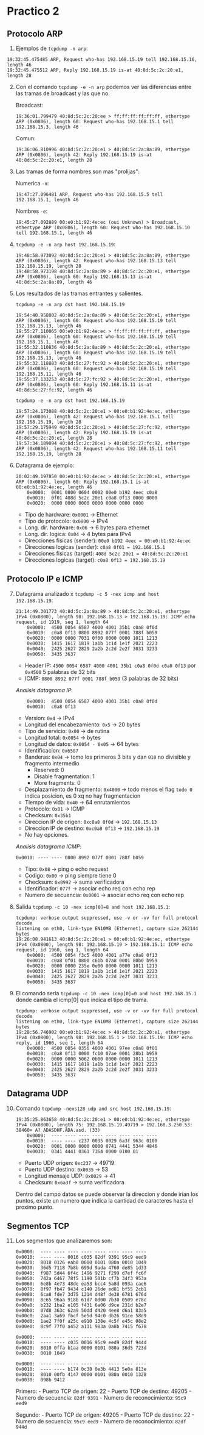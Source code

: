 Practico 2
==========

Protocolo ARP
-------------

1) Ejemplos de `tcpdump -n arp`:

```
19:32:45.475485 ARP, Request who-has 192.168.15.19 tell 192.168.15.16, length 46
19:32:45.475512 ARP, Reply 192.168.15.19 is-at 40:8d:5c:2c:20:e1, length 28
```

2) Con el comando `tcpdump -e -n arp` podemos ver las diferencias entre las tramas de broadcast y las que no.

    Broadcast:
    ```
    19:36:01.799479 40:8d:5c:2c:20:ee > ff:ff:ff:ff:ff:ff, ethertype ARP (0x0806), length 60: Request who-has 192.168.15.1 tell 192.168.15.3, length 46
    ```

    Comun:
    ```
    19:36:06.810996 40:8d:5c:2c:20:e1 > 40:8d:5c:2a:8a:89, ethertype ARP (0x0806), length 42: Reply 192.168.15.19 is-at 40:8d:5c:2c:20:e1, length 28
    ```

3) Las tramas de forma nombres son mas "prolijas":

    Numerica `-n`:
    ```
    19:47:27.096481 ARP, Request who-has 192.168.15.5 tell 192.168.15.1, length 46
    ```

    Nombres `-e`:
    ```
    19:45:27.092889 00:e0:b1:92:4e:ec (oui Unknown) > Broadcast, ethertype ARP (0x0806), length 60: Request who-has 192.168.15.10 tell 192.168.15.1, length 46
    ```

4) `tcpdump -e -n arp host 192.168.15.19`:

    ```
    19:48:58.973092 40:8d:5c:2c:20:e1 > 40:8d:5c:2a:8a:89, ethertype ARP (0x0806), length 42: Request who-has 192.168.15.13 tell 192.168.15.19, length 28
    19:48:58.973198 40:8d:5c:2a:8a:89 > 40:8d:5c:2c:20:e1, ethertype ARP (0x0806), length 60: Reply 192.168.15.13 is-at 40:8d:5c:2a:8a:89, length 46
    ```

5) Los resultados de las tramas entrantes y salientes.

    `tcpdump -e -n arp dst host 192.168.15.19`
    ```
    19:54:40.958002 40:8d:5c:2a:8a:89 > 40:8d:5c:2c:20:e1, ethertype ARP (0x0806), length 60: Request who-has 192.168.15.19 tell 192.168.15.13, length 46
    19:55:27.110065 00:e0:b1:92:4e:ec > ff:ff:ff:ff:ff:ff, ethertype ARP (0x0806), length 60: Request who-has 192.168.15.19 tell 192.168.15.1, length 46
    19:55:32.110836 40:8d:5c:2a:8a:89 > 40:8d:5c:2c:20:e1, ethertype ARP (0x0806), length 60: Request who-has 192.168.15.19 tell 192.168.15.13, length 46
    19:55:32.118883 40:8d:5c:27:fc:92 > 40:8d:5c:2c:20:e1, ethertype ARP (0x0806), length 60: Request who-has 192.168.15.19 tell 192.168.15.11, length 46
    19:55:37.133253 40:8d:5c:27:fc:92 > 40:8d:5c:2c:20:e1, ethertype ARP (0x0806), length 60: Reply 192.168.15.11 is-at 40:8d:5c:27:fc:92, length 46
    ```

    `tcpdump -e -n arp dst host 192.168.15.19`
    ```
    19:57:24.173088 40:8d:5c:2c:20:e1 > 00:e0:b1:92:4e:ec, ethertype ARP (0x0806), length 42: Request who-has 192.168.15.1 tell 192.168.15.19, length 28
    19:57:29.175949 40:8d:5c:2c:20:e1 > 40:8d:5c:27:fc:92, ethertype ARP (0x0806), length 42: Reply 192.168.15.19 is-at 40:8d:5c:2c:20:e1, length 28
    19:57:34.189094 40:8d:5c:2c:20:e1 > 40:8d:5c:27:fc:92, ethertype ARP (0x0806), length 42: Request who-has 192.168.15.11 tell 192.168.15.19, length 28
    ```

6) Datagrama de ejemplo:

    ```
    20:02:49.197850 00:e0:b1:92:4e:ec > 40:8d:5c:2c:20:e1, ethertype ARP (0x0806), length 60: Reply 192.168.15.1 is-at 00:e0:b1:92:4e:ec, length 46
        0x0000:  0001 0800 0604 0002 00e0 b192 4eec c0a8
        0x0010:  0f01 408d 5c2c 20e1 c0a8 0f13 0000 0000
        0x0020:  0000 0000 0000 0000 0000 0000 0000
    ```

    - Tipo de hardware: `0x0001` -> Ethernet
    - Tipo de protocolo: `0x0800` -> IPv4
    - Long. dir. hardware: `0x06` -> 6 bytes para ethernet
    - Long. dir. logica: `0x04` -> 4 bytes para IPv4
    - Direcciones fisicas (sender): `00e0 b192 4eec = 00:e0:b1:92:4e:ec`
    - Direcciones logicas (sender): `c0a8 0f01 = 192.168.15.1`
    - Direcciones fisicas (target): `408d 5c2c 20e1 = 40:8d:5c:2c:20:e1`
    - Direcciones logicas (target): `c0a8 0f13 = 192.168.15.19`

Protocolo IP e ICMP
-------------------

7) Datagrama analizado x `tcpdump -c 5 -nex icmp and host 192.168.15.19`:

    ```
    21:14:49.301773 40:8d:5c:2a:8a:89 > 40:8d:5c:2c:20:e1, ethertype IPv4 (0x0800), length 98: 192.168.15.13 > 192.168.15.19: ICMP echo request, id 1919, seq 1, length 64
        0x0000:  4500 0054 6587 4000 4001 35b1 c0a8 0f0d
        0x0010:  c0a8 0f13 0800 8992 077f 0001 788f b059
        0x0020:  0000 0000 7031 0f00 0000 0000 1011 1213
        0x0030:  1415 1617 1819 1a1b 1c1d 1e1f 2021 2223
        0x0040:  2425 2627 2829 2a2b 2c2d 2e2f 3031 3233
        0x0050:  3435 3637
    ```

    - Header IP: `4500 0054 6587 4000 4001 35b1 c0a8 0f0d c0a8 0f13` por `0x4500` 5 palabras de 32 bits
    - ICMP: `0800 8992 077f 0001 788f b059` (3 palabras de 32 bits)

    *Analisis datagrama IP*:

    ```
        0x0000:  4500 0054 6587 4000 4001 35b1 c0a8 0f0d
        0x0010:  c0a8 0f13
    ```

    - Version: `0x4` -> IPv4
    - Longitud del encabezamiento: `0x5` -> 20 bytes
    - Tipo de servicio: `0x00` -> de rutina
    - Longitud total: `0x0054` -> bytes
    - Longitud de datos: `0x0054 - 0x05` -> 64 bytes
    - Identificacion: `0x6587`
    - Banderas: `0x04` -> tomo los primeros 3 bits y dan `010` no divisible y fragmento intermedio
        - Reserved: 0
        - Disable fragmentation: 1
        - More fragments: 0
    - Desplazamiento de fragmento: `0x4000` -> todo menos el flag `todo 0` indica posicion, es 0 xq no hay fragmentacion
    - Tiempo de vida: `0x40` -> 64 enrutamientos
    - Protocolo: `0x01` -> ICMP
    - Checksum: `0x35b1`
    - Direccion IP de origen: `0xc0a8 0f0d` -> `192.168.15.13`
    - Direccion IP de destino: `0xc0a8 0f13` -> `192.168.15.19`
    - No hay opciones.

    *Analisis datagrama ICMP*:

    ```
    0x0010: ---- ---- 0800 8992 077f 0001 788f b059
    ```

    - Tipo: `0x08` -> ping o echo request
    - Codigo: `0x00` -> ping siempre tiene 0
    - Checksum: `0x8992` -> suma verificadora
    - Identificador: `077f` -> asociar echo req con echo rep
    - Numero de secuencia: `0x0001` -> asociar echo req con echo rep

8) Salida `tcpdump -c 10 -nex icmp[0]=8 and host 192.168.15.1`:

    ```
    tcpdump: verbose output suppressed, use -v or -vv for full protocol decode
    listening on eth0, link-type EN10MB (Ethernet), capture size 262144 bytes
    19:26:08.941613 40:8d:5c:2c:20:e1 > 00:e0:b1:92:4e:ec, ethertype IPv4 (0x0800), length 98: 192.168.15.19 > 192.168.15.1: ICMP echo request, id 1960, seq 1, length 64
        0x0000:  4500 0054 f3c5 4000 4001 a77e c0a8 0f13
        0x0010:  c0a8 0f01 0800 c61b 07a8 0001 80b0 b959
        0x0020:  0000 0000 235e 0e00 0000 0000 1011 1213
        0x0030:  1415 1617 1819 1a1b 1c1d 1e1f 2021 2223
        0x0040:  2425 2627 2829 2a2b 2c2d 2e2f 3031 3233
        0x0050:  3435 3637

    ```

9) El comando seria `tcpdump -c 10 -nex icmp[0]=0 and host 192.168.15.1` donde cambia el icmp[0] que indica el tipo de trama.

    ```
    tcpdump: verbose output suppressed, use -v or -vv for full protocol decode
    listening on eth0, link-type EN10MB (Ethernet), capture size 262144 bytes
    19:28:56.746902 00:e0:b1:92:4e:ec > 40:8d:5c:2c:20:e1, ethertype IPv4 (0x0800), length 98: 192.168.15.1 > 192.168.15.19: ICMP echo reply, id 1966, seq 1, length 64
        0x0000:  4500 0054 0356 4000 4001 97ee c0a8 0f01
        0x0010:  c0a8 0f13 0000 fc10 07ae 0001 28b1 b959
        0x0020:  0000 0000 5062 0b00 0000 0000 1011 1213
        0x0030:  1415 1617 1819 1a1b 1c1d 1e1f 2021 2223
        0x0040:  2425 2627 2829 2a2b 2c2d 2e2f 3031 3233
        0x0050:  3435 3637

    ```

Datagrama UDP
-------------

10) Comando `tcpdump -nexs128 udp and src host 192.168.15.19`:

    ```
    19:35:25.863658 40:8d:5c:2c:20:e1 > 00:e0:b1:92:4e:ec, ethertype IPv4 (0x0800), length 75: 192.168.15.19.49719 > 192.168.3.250.53: 38460+ A? ADASDHF.ADA.asd. (33)
        0x0000:  ---- ---- ---- ---- ---- ---- ---- ----
        0x0010:  ---- ---- c237 0035 0029 6a3f 963c 0100
        0x0020:  0001 0000 0000 0000 0741 4441 5344 4846
        0x0030:  0341 4441 0361 7364 0000 0100 01
    ```

    - Puerto UDP origen: `0xc237` -> 49719
    - Puerto UDP destino: `0x0035` -> 53
    - Longitud mensaje UDP: `0x0029` -> 41
    - Checksum: `0x6a3f` -> suma verificadora

    Dentro del campo datos se puede observar la direccion y donde irian los puntos, existe un numero que indica la cantidad de caracteres hasta el proximo punto.

Segmentos TCP
-------------

11) Los segmentos que analizaremos son:

    ```
    0x0000:  ---- ---- ---- ---- ---- ---- ---- ----
	0x0010:  ---- ---- 0016 c035 82df 9391 95c9 eed9
	0x0020:  8018 0126 eab0 0000 0101 080a 0010 1049
	0x0030:  36d5 7118 7b8b 699d 9ada 4760 de85 1d33
	0x0040:  f987 5d44 6f4c 1496 9271 f299 d7ef fc6f
	0x0050:  742a 6467 78f5 1190 501b cf7b 34f3 953a
	0x0060:  6e8b 4e73 48de ea53 bcc4 5a8d 093a cae6
	0x0070:  8f97 fb47 9434 c140 26de ed81 bf55 2cb1
	0x0080:  6ca8 fde7 3d75 1214 d48f de38 6781 676d
	0x0090:  8c65 96aa 918b 61d7 0d00 7b30 0509 e78c
	0x00a0:  b232 1ba2 e105 f431 6a06 d9ce 231d b2e7
	0x00b0:  07d8 363c 62a9 50dd d420 4ee8 d6a1 83a5
	0x00c0:  2aa1 3a69 fbcf 5e5d 94c0 db26 91ce 58d9
	0x00d0:  1ae2 7f0f a25c e910 138e 4c5f e45c 08e2
	0x00e0:  8c9f 77f0 a452 a111 983a 0a8b 7415 f678

	0x0000:  ---- ---- ---- ---- ---- ---- ---- ----
	0x0010:  ---- ---- c035 0016 95c9 eed9 82df 944d
	0x0020:  8010 0ffa b1aa 0000 0101 080a 36d5 723d
	0x0030:  0010 1049

	0x0000:  ---- ---- ---- ---- ---- ---- ---- ----
	0x0010:  ---- ---- b174 0c38 0e3b 4413 5e0a 813e
	0x0020:  8010 00fb 4147 0000 0101 080a 0010 1328
	0x0030:  098b 9412
    ```

    Primero:
        - Puerto TCP de origen: 22
        - Puerto TCP de destino: 49205
        - Numero de secuencia: `82df 9391`
        - Numero de reconocimiento: `95c9 eed9`

    Segundo:
        - Puerto TCP de origen: 49205
        - Puerto TCP de destino: 22
        - Numero de secuencia: `95c9 eed9`
        - Numero de reconocimiento: `82df 944d`
